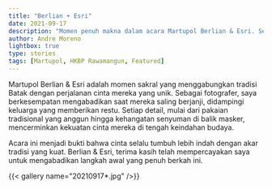 ```yaml
---
title: "Berlian + Esri"
date: 2021-09-17
description: "Momen penuh makna dalam acara Martupol Berlian & Esri. Sebuah janji cinta yang diiringi doa, restu keluarga, dan nilai-nilai budaya yang mendalam. Mengabadikan momen seperti ini adalah kehormatan tersendiri - cinta yang tulus selalu memancarkan keindahan sejati"
author: Andre Moreno
lightbox: true
type: stories
tags: [Martupol, HKBP Rawamangun, Featured]
---
```


Martupol Berlian & Esri adalah momen sakral yang menggabungkan tradisi Batak dengan perjalanan cinta mereka yang unik. Sebagai fotografer, saya berkesempatan mengabadikan saat mereka saling berjanji, didampingi keluarga yang memberikan restu. Setiap detail, mulai dari pakaian tradisional yang anggun hingga kehangatan senyuman di balik masker, mencerminkan kekuatan cinta mereka di tengah keindahan budaya.

Acara ini menjadi bukti bahwa cinta selalu tumbuh lebih indah dengan akar tradisi yang kuat. Berlian & Esri, terima kasih telah mempercayakan saya untuk mengabadikan langkah awal yang penuh berkah ini.


{{< gallery name="20210917*.jpg" />}}